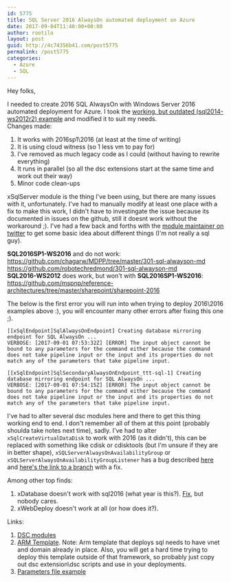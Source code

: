 ```yaml
---
id: 5775
title: SQL Server 2016 AlwaysOn automated deployment on Azure
date: 2017-09-04T11:40:00+00:00
author: rootilo
layout: post
guid: http://4c74356b41.com/post5775
permalink: /post5775
categories:
  - Azure
  - SQL
---
```


Hey folks,

I needed to create 2016 SQL AlwaysOn with Windows Server 2016 automated deployment for Azure. I took the [working, but outdated (sql2014-ws2012r2) example](https://github.com/Azure/azure-quickstart-templates/tree/master/sql-server-2014-alwayson-existing-vnet-and-ad) and modified it to suit my needs.  
Changes made:
1. It works with 2016sp1\2016 (at least at the time of writing)
2. It is using cloud witness (so 1 less vm to pay for)
3. I've removed as much legacy code as I could (without having to rewrite everything)
4. It runs in parallel (so all the dsc extensions start at the same time and work out their way)
5. Minor code clean-ups

xSqlServer module is the thing I've been using, but there are many issues with it, unfortunately. I've had to manually modify at least one place with a fix to make this work, I didn't have to investingate the issue because its documented in issues on the github, still it doesnt work without the workaround ;). I've had a few back and forths with the [module maintainer on twitter](https://twitter.com/johanljunggren) to get some basic idea about different things (I'm not really a sql guy).

**SQL2016SP1-WS2016** and do not work:
https://github.com/chagarw/MDPP/tree/master/301-sql-alwayson-md  
https://github.com/robotechredmond/301-sql-alwayson-md  
**SQL2016-WS2012** does work, but won't with **SQL2016SP1-WS2016**:
https://github.com/mspnp/reference-architectures/tree/master/sharepoint/sharepoint-2016

The below is the first error you will run into when trying to deploy 2016\2016 examples above :), you will encounter many other errors after fixing this one ;).
```
[[xSqlEndpoint]SqlAlwaysOnEndpoint] Creating database mirroring endpoint for SQL AlwaysOn ...
VERBOSE: [2017-09-01 07:53:32Z] [ERROR] The input object cannot be bound to any parameters for the command either because the command does not take pipeline input or the input and its properties do not match any of the parameters that take pipeline input.

[[xSqlEndpoint]SqlSecondaryAlwaysOnEndpoint_ttt-sql-1] Creating database mirroring endpoint for SQL AlwaysOn ...
VERBOSE: [2017-09-01 07:54:15Z] [ERROR] The input object cannot be bound to any parameters for the command either because the command does not take pipeline input or the input and its properties do not match any of the parameters that take pipeline input.
```

I've had to alter several dsc modules here and there to get this thing working end to end. I don't remember all of them at this point (probably shoulda take notes next time), sadly. I've had to alter `xSqlCreateVirtualDataDisk` to work with 2016 (as it didn't), this can be replaced with something like cdisk or cdisktools (but I'm unsure if they are in better shape), `xSQLServerAlwaysOnAvailabilityGroup` or `xSQLServerAlwaysOnAvailabilityGroupListener` has a bug described [here](https://github.com/PowerShell/xSQLServer/issues/649) and [here's the link to a branch](https://github.com/johlju/xSQLServer/tree/fix-issue-649) with a fix.

Among other top finds:

1. xDatabase doesn't work with sql2016 (what year is this?). [Fix](https://github.com/PowerShell/xDatabase/pull/31), but nobody cares.
2. xWebDeploy doesn't work at all (or how does it?).

Links:
1. [DSC modules](https://github.com/AvyanConsultingCorp/PCI_Reference_Architecture/tree/master/artifacts/configurationscripts)
2. [ARM Template](https://github.com/AvyanConsultingCorp/PCI_Reference_Architecture/blob/master/templates/resources/application/azuredeploy.json). Note: Arm template that deploys sql needs to have vnet and domain already in place. Also, you will get a hard time trying to deploy this template outside of that framework, so probably just copy out dsc extension\dsc scripts and use in your deployments.
3. [Parameters file example](https://github.com/AvyanConsultingCorp/PCI_Reference_Architecture/blob/master/templates/resources/azuredeploy.parameters.json)
 